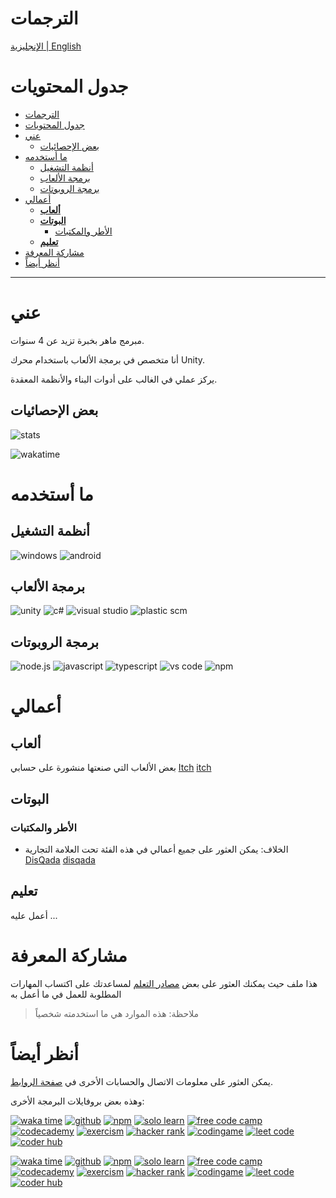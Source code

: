 # الترجمات

[الإنجليزية | English](README.md)

# جدول المحتويات

- [الترجمات](#الترجمات)
- [جدول المحتويات](#جدول-المحتويات)
- [عني](#عني)
  - [بعض الإحصائيات](#بعض-الإحصائيات)
- [ما أستخدمه](#ما-أستخدمه)
  - [أنظمة التشغيل](#أنظمة-التشغيل)
  - [برمجة الألعاب](#برمجة-الألعاب)
  - [برمجة الروبوتات](#برمجة-الروبوتات)
- [أعمالي](#أعمالي)
  - [**ألعاب**](#ألعاب)
  - [**البوتات**](#البوتات)
    - [الأطر والمكتبات](#الأطر-والمكتبات)
  - [**تعليم**](#تعليم)
- [مشاركة المعرفة](#مشاركة-المعرفة)
- [أنظر أيضاً](#أنظر-أيضاً)

---

# عني

مبرمج ماهر بخبرة تزيد عن 4 سنوات.

أنا متخصص في برمجة الألعاب باستخدام محرك Unity.

يركز عملي في الغالب على أدوات البناء والأنظمة المعقدة.

## بعض الإحصائيات

![stats](https://github-readme-stats.vercel.app/api?username=Nabil-Alsaiad&include_all_commits=true&count_private=true&hide_rank=true&show_icons=true&theme=prussian&locale=ar)

![wakatime](https://github-readme-stats.vercel.app/api/wakatime?username=Nabil_Alsaiad&theme=prussian&layout=compact&locale=ar)

# ما أستخدمه

## أنظمة التشغيل

![windows](https://img.shields.io/badge/windows-%230078D6.svg?&style=for-the-badge&logo=windows&logoColor=white)
![android](https://img.shields.io/badge/Android-3DDC84?style=for-the-badge&logo=android&logoColor=white)

## برمجة الألعاب

![unity](https://img.shields.io/badge/Unity-FFFFFF?logo=unity&logoColor=100000)
![c#](https://img.shields.io/badge/C%23-purple?logo=csharp&logoColor=white)
![visual studio](https://img.shields.io/badge/Visual%20studio-5C2D91?logo=visual%20studio&logoColor=white)
![plastic scm](https://img.shields.io/badge/Plastic%20SCM-orange?logo=plastic%20scm&logoColor=white)

## برمجة الروبوتات

![node.js](https://img.shields.io/badge/Node.js-339933?logo=nodedotjs&logoColor=white)
![javascript](https://img.shields.io/badge/JavaScript-323330?logo=javascript&logoColor=F7DF1E)
![typescript](https://img.shields.io/badge/TypeScript-007ACC?logo=typescript&logoColor=white)
![vs code](https://img.shields.io/badge/VSCode-0078D4?logo=visual%20studio%20code&logoColor=white)
![npm](https://img.shields.io/badge/npm-CB3837?logo=npm&logoColor=white)

# أعمالي

## **ألعاب**

بعض الألعاب التي صنعتها منشورة على حسابي [Itch] [itch]

## **البوتات**

### الأطر والمكتبات

- الخلاف: يمكن العثور على جميع أعمالي في هذه الفئة تحت العلامة التجارية [DisQada] [disqada]

## **تعليم**

أعمل عليه ...

# مشاركة المعرفة

هذا ملف حيث يمكنك العثور على بعض [مصادر التعلم](resources.md) لمساعدتك على اكتساب المهارات المطلوبة للعمل في ما أعمل به

> ملاحظة: هذه الموارد هي ما استخدمته شخصياً

# أنظر أيضاً

يمكن العثور على معلومات الاتصال والحسابات الأخرى في [صفحة الروابط](https://links.nabilalsaiad.com).

وهذه بعض بروفايلات البرمجة الأخرى:

[![waka time](https://img.shields.io/badge/Waka%20time-black?logo=wakatime&logoColor=white)](https://wakatime.com/@Nabil_Alsaiad)
[![github](https://img.shields.io/badge/github-black?logo=github&logoColor=white)](https://github.com/Nabil-Alsaiad)
[![npm](https://img.shields.io/badge/npm-black?logo=npm&logoColor=white)](https://www.npmjs.com/~nabil_alsaiad)
[![solo learn](https://img.shields.io/badge/Solo%20learn-black?logo=sololearn&logoColor=white)](https://www.sololearn.com/profile/17032869)
[![free code camp](https://img.shields.io/badge/Free%20code%20camp-black?logo=freecodecamp&logoColor=white)](https://www.freecodecamp.org/Nabil_Alsaiad)
[![codecademy](https://img.shields.io/badge/Codecademy-black?logo=codecademy&logoColor=white)](https://www.codecademy.com/profiles/Nabil_Alsaiad)
[![exercism](https://img.shields.io/badge/Exercism-black?logo=exercism&logoColor=white)](https://exercism.org/profiles/Nabil-Alsaiad)
[![hacker rank](https://img.shields.io/badge/Hacker%20rank-black?logo=hackerrank&logoColor=white)](https://www.hackerrank.com/Nabil_Alsaiad)
[![codingame](https://img.shields.io/badge/Codingame-black?logo=codingame&logoColor=white)](https://www.codingame.com/profile/c76e910d186faa93e6d05766fe135ba36322535)
[![leet code](https://img.shields.io/badge/Leetcode-black?logo=Leetcode&logoColor=white)](https://leetcode.com/Nabil-Alsaiad)
[![coder hub](https://img.shields.io/badge/Coder%20hub-black?logo=coderhub&logoColor=white)](https://profile.satr.codes/nabil_alsaiad/public)

[![waka time](https://img.shields.io/badge/Waka%20time-white?logo=wakatime&logoColor=black)](https://wakatime.com/@Nabil_Alsaiad)
[![github](https://img.shields.io/badge/github-white?logo=github&logoColor=black)](https://github.com/Nabil-Alsaiad)
[![npm](https://img.shields.io/badge/npm-white?logo=npm&logoColor=black)](https://www.npmjs.com/~nabil_alsaiad)
[![solo learn](https://img.shields.io/badge/Solo%20learn-white?logo=sololearn&logoColor=black)](https://www.sololearn.com/profile/17032869)
[![free code camp](https://img.shields.io/badge/Free%20code%20camp-white?logo=freecodecamp&logoColor=black)](https://www.freecodecamp.org/Nabil_Alsaiad)
[![codecademy](https://img.shields.io/badge/Codecademy-white?logo=codecademy&logoColor=black)](https://www.codecademy.com/profiles/Nabil_Alsaiad)
[![exercism](https://img.shields.io/badge/Exercism-white?logo=exercism&logoColor=black)](https://exercism.org/profiles/Nabil-Alsaiad)
[![hacker rank](https://img.shields.io/badge/Hacker%20rank-white?logo=hackerrank&logoColor=black)](https://www.hackerrank.com/Nabil_Alsaiad)
[![codingame](https://img.shields.io/badge/Codingame-white?logo=codingame&logoColor=black)](https://www.codingame.com/profile/c76e910d186faa93e6d05766fe135ba36322535)
[![leet code](https://img.shields.io/badge/Leetcode-white?logo=Leetcode&logoColor=black)](https://leetcode.com/Nabil-Alsaiad)
[![coder hub](https://img.shields.io/badge/Coder%20hub-white?logo=coderhub&logoColor=black)](https://profile.satr.codes/nabil_alsaiad/public)

[disqada]: https://github.com/DisQada
[itch]: https://nabil-alsaiad.itch.io
